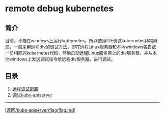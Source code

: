 remote debug kubernetes
===================================================================
## 简介
目前，不能在windows上运行kubernetes，所以使用IDE调试kubernetes非常麻烦，一般采用远程dlv的调试方法，即在远程Linux服务器和本地windows各自放一份相同的kubernetes代码，然后启动远程Linux服务器上的dlv服务器，并从本地windows上发送调试指令给远程dlv服务器，进行调试。
## 目录
1. [远程调试配置](/reference/remote-debug/remote-debug-launch.md/)
2. [调试kube-apiserver](/reference/remote-debug/debug-kube-apiserver.md/)

_______________________________________________________________________
[[返回/kube-apiserver/flag/flag.md]](/kube-apiserver/kube-apiserver/flag/flag.md/) 
